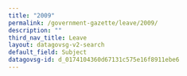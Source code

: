 ```yaml
---
title: "2009"
permalink: /government-gazette/leave/2009/
description: ""
third_nav_title: Leave
layout: datagovsg-v2-search
default_field: Subject
datagovsg-id: d_0174104360d67131c575e16f8911ebe6
---
```

